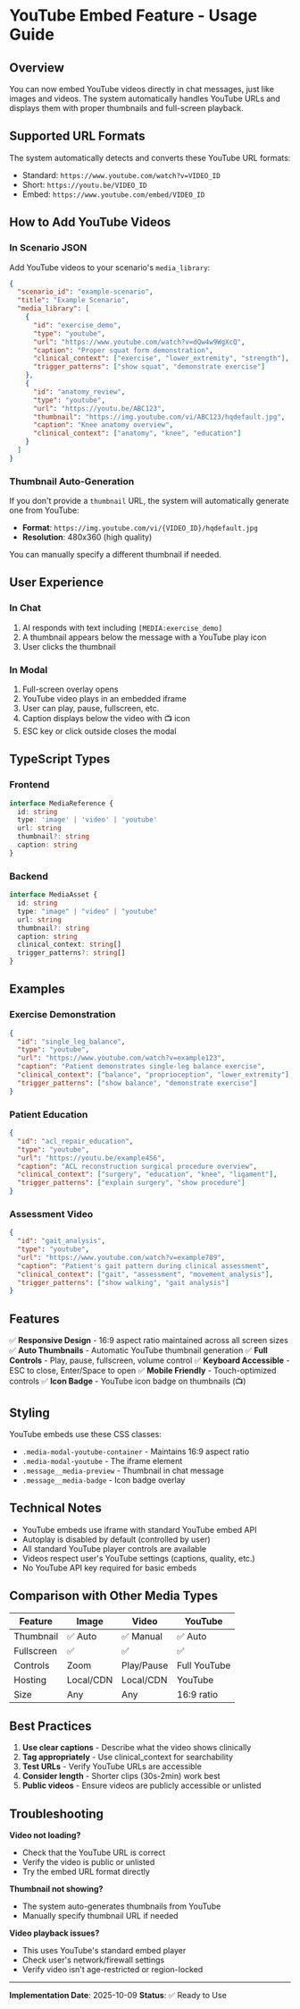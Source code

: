 # YouTube Embed Feature - Usage Guide

## Overview

You can now embed YouTube videos directly in chat messages, just like images and videos. The system automatically handles YouTube URLs and displays them with proper thumbnails and full-screen playback.

## Supported URL Formats

The system automatically detects and converts these YouTube URL formats:

- Standard: `https://www.youtube.com/watch?v=VIDEO_ID`
- Short: `https://youtu.be/VIDEO_ID`
- Embed: `https://www.youtube.com/embed/VIDEO_ID`

## How to Add YouTube Videos

### In Scenario JSON

Add YouTube videos to your scenario's `media_library`:

```json
{
  "scenario_id": "example-scenario",
  "title": "Example Scenario",
  "media_library": [
    {
      "id": "exercise_demo",
      "type": "youtube",
      "url": "https://www.youtube.com/watch?v=dQw4w9WgXcQ",
      "caption": "Proper squat form demonstration",
      "clinical_context": ["exercise", "lower_extremity", "strength"],
      "trigger_patterns": ["show squat", "demonstrate exercise"]
    },
    {
      "id": "anatomy_review",
      "type": "youtube",
      "url": "https://youtu.be/ABC123",
      "thumbnail": "https://img.youtube.com/vi/ABC123/hqdefault.jpg",
      "caption": "Knee anatomy overview",
      "clinical_context": ["anatomy", "knee", "education"]
    }
  ]
}
```

### Thumbnail Auto-Generation

If you don't provide a `thumbnail` URL, the system will automatically generate one from YouTube:

- **Format**: `https://img.youtube.com/vi/{VIDEO_ID}/hqdefault.jpg`
- **Resolution**: 480x360 (high quality)

You can manually specify a different thumbnail if needed.

## User Experience

### In Chat
1. AI responds with text including `[MEDIA:exercise_demo]`
2. A thumbnail appears below the message with a YouTube play icon
3. User clicks the thumbnail

### In Modal
1. Full-screen overlay opens
2. YouTube video plays in an embedded iframe
3. User can play, pause, fullscreen, etc.
4. Caption displays below the video with 📺 icon
5. ESC key or click outside closes the modal

## TypeScript Types

### Frontend

```typescript
interface MediaReference {
  id: string
  type: 'image' | 'video' | 'youtube'
  url: string
  thumbnail?: string
  caption: string
}
```

### Backend

```typescript
interface MediaAsset {
  id: string
  type: "image" | "video" | "youtube"
  url: string
  thumbnail?: string
  caption: string
  clinical_context: string[]
  trigger_patterns?: string[]
}
```

## Examples

### Exercise Demonstration
```json
{
  "id": "single_leg_balance",
  "type": "youtube",
  "url": "https://www.youtube.com/watch?v=example123",
  "caption": "Patient demonstrates single-leg balance exercise",
  "clinical_context": ["balance", "proprioception", "lower_extremity"],
  "trigger_patterns": ["show balance", "demonstrate exercise"]
}
```

### Patient Education
```json
{
  "id": "acl_repair_education",
  "type": "youtube",
  "url": "https://youtu.be/example456",
  "caption": "ACL reconstruction surgical procedure overview",
  "clinical_context": ["surgery", "education", "knee", "ligament"],
  "trigger_patterns": ["explain surgery", "show procedure"]
}
```

### Assessment Video
```json
{
  "id": "gait_analysis",
  "type": "youtube",
  "url": "https://www.youtube.com/watch?v=example789",
  "caption": "Patient's gait pattern during clinical assessment",
  "clinical_context": ["gait", "assessment", "movement_analysis"],
  "trigger_patterns": ["show walking", "gait analysis"]
}
```

## Features

✅ **Responsive Design** - 16:9 aspect ratio maintained across all screen sizes
✅ **Auto Thumbnails** - Automatic YouTube thumbnail generation
✅ **Full Controls** - Play, pause, fullscreen, volume control
✅ **Keyboard Accessible** - ESC to close, Enter/Space to open
✅ **Mobile Friendly** - Touch-optimized controls
✅ **Icon Badge** - YouTube icon badge on thumbnails (📺)

## Styling

YouTube embeds use these CSS classes:
- `.media-modal-youtube-container` - Maintains 16:9 aspect ratio
- `.media-modal-youtube` - The iframe element
- `.message__media-preview` - Thumbnail in chat message
- `.message__media-badge` - Icon badge overlay

## Technical Notes

- YouTube embeds use iframe with standard YouTube embed API
- Autoplay is disabled by default (controlled by user)
- All standard YouTube player controls are available
- Videos respect user's YouTube settings (captions, quality, etc.)
- No YouTube API key required for basic embeds

## Comparison with Other Media Types

| Feature | Image | Video | YouTube |
|---------|-------|-------|---------|
| Thumbnail | ✅ Auto | ✅ Manual | ✅ Auto |
| Fullscreen | ✅ | ✅ | ✅ |
| Controls | Zoom | Play/Pause | Full YouTube |
| Hosting | Local/CDN | Local/CDN | YouTube |
| Size | Any | Any | 16:9 ratio |

## Best Practices

1. **Use clear captions** - Describe what the video shows clinically
2. **Tag appropriately** - Use clinical_context for searchability
3. **Test URLs** - Verify YouTube URLs are accessible
4. **Consider length** - Shorter clips (30s-2min) work best
5. **Public videos** - Ensure videos are publicly accessible or unlisted

## Troubleshooting

**Video not loading?**
- Check that the YouTube URL is correct
- Verify the video is public or unlisted
- Try the embed URL format directly

**Thumbnail not showing?**
- The system auto-generates thumbnails from YouTube
- Manually specify thumbnail URL if needed

**Video playback issues?**
- This uses YouTube's standard embed player
- Check user's network/firewall settings
- Verify video isn't age-restricted or region-locked

---

**Implementation Date**: 2025-10-09
**Status**: ✅ Ready to Use
